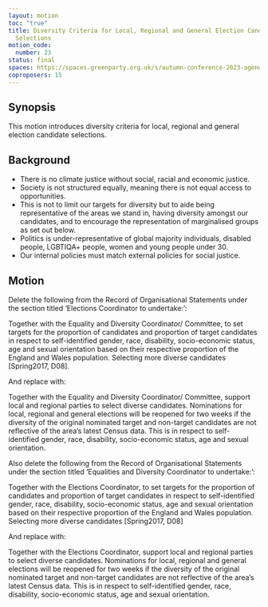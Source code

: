 ```yaml
---
layout: motion
toc: "true"
title: Diversity Criteria for Local, Regional and General Election Candidate
  Selections
motion_code:
  number: 23
status: final
spaces: https://spaces.greenparty.org.uk/s/autumn-conference-2023-agenda-forum/post/post/view?id=11188
coproposers: 15
---
```

## Synopsis

This motion introduces diversity criteria for local, regional and general election candidate selections.

## Background

* There is no climate justice without social, racial and economic justice.
* Society is not structured equally, meaning there is not equal access to opportunities.
* This is not to limit our targets for diversity but to aide being representative of the areas we stand in, having diversity amongst our candidates, and to encourage the representation of marginalised groups as set out below.
* Politics is under-representative of global majority individuals, disabled people, LGBTIQA+ people, women and young people under 30.
* Our internal policies must match external policies for social justice.

## Motion

Delete the following from the Record of Organisational Statements under the section titled ‘Elections Coordinator to undertake:’:

Together with the Equality and Diversity Coordinator/ Committee, to set targets for the proportion of candidates and proportion of target candidates in respect to self-identified gender, race, disability, socio-economic status, age and sexual orientation based on their respective proportion of the England and Wales population. Selecting more diverse candidates \[Spring2017, D08].

And replace with:

Together with the Equality and Diversity Coordinator/ Committee, support local and regional parties to select diverse candidates. Nominations for local, regional and general elections will be reopened for two weeks if the diversity of the original nominated target and non-target candidates are not reflective of the area’s latest Census data. This is in respect to self-identified gender, race, disability, socio-economic status, age and sexual orientation.

Also delete the following from the Record of Organisational Statements under the section titled ‘Equalities and Diversity Coordinator to undertake:’:

Together with the Elections Coordinator, to set targets for the proportion of candidates and proportion of target candidates in respect to self-identified gender, race, disability, socio-economic status, age and sexual orientation based on their respective proportion of the England and Wales population. Selecting more diverse candidates \[Spring2017, D08]

And replace with:

Together with the Elections Coordinator, support local and regional parties to select diverse candidates. Nominations for local, regional and general elections will be reopened for two weeks if the diversity of the original nominated target and non-target candidates are not reflective of the area’s latest Census data. This is in respect to self-identified gender, race, disability, socio-economic status, age and sexual orientation.